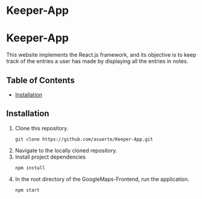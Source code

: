 # Keeper-App
<h1>Keeper-App</h1>

<p>This website implements the React.js framework, and its objective is to keep track of the entries a user has made by displaying all the entries in notes.</p>
<h2>Table of Contents</h2>
<ul> 
 <li><a href="#Installation">Installation</a></li>                       
</ul>
<h2 id="Installation">Installation</h2>                         
  
1. Clone this repository.
    ```
    git clone https://github.com/asuerte/Keeper-App.git
    ```
2. Navigate to the locally cloned repository.
3. Install project dependencies 
    ```
    npm install
    ```
4. In the root directory of the GoogleMaps-Frontend, run the application.
    ```
    npm start
    ```

